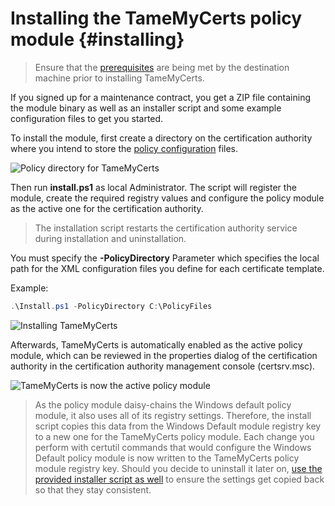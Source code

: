# Installing the TameMyCerts policy module {#installing}

> Ensure that the [prerequisites](#prerequisites) are being met by the destination machine prior to installing TameMyCerts.

If you signed up for a maintenance contract, you get a ZIP file containing the module binary as well as an installer script and some example configuration files to get you started.

To install the module, first create a directory on the certification authority where you intend to store the [policy configuration](#configuring) files.

![Policy directory for TameMyCerts](resources/policydirectory.png)

Then run **install.ps1** as local Administrator. The script will register the module, create the required registry values and configure the policy module as the active one for the certification authority.

> The installation script restarts the certification authority service during installation and uninstallation.

You must specify the **-PolicyDirectory** Parameter which specifies the local path for the XML configuration files you define for each certificate template.

Example:

```powershell
.\Install.ps1 -PolicyDirectory C:\PolicyFiles
```

![Installing TameMyCerts](resources/install.png)

Afterwards, TameMyCerts is automatically enabled as the active policy module, which can be reviewed in the properties dialog of the certification authority in the certification authority management console (certsrv.msc).

![TameMyCerts is now the active policy module](resources/active-module.png)

> As the policy module daisy-chains the Windows default policy module, it also uses all of its registry settings. Therefore, the install script copies this data from the Windows Default module registry key to a new one for the TameMyCerts policy module. Each change you perform with certutil commands that would configure the Windows Default policy module is now written to the TameMyCerts policy module registry key. Should you decide to uninstall it later on, [use the provided installer script as well](#uninstalling) to ensure the settings get copied back so that they stay consistent.
